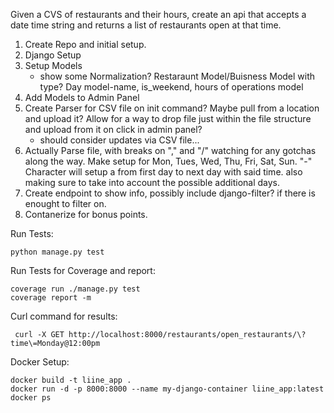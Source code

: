 Given a CVS of restaurants and their hours,
create an api that accepts a date time string
and returns a list of restaurants open at that time.

1. Create Repo and initial setup.
2. Django Setup
3. Setup Models
   - show some Normalization? Restaraunt Model/Buisness Model with type? Day model-name, is_weekend, hours of operations model
4. Add Models to Admin Panel
5. Create Parser for CSV file on init command? Maybe pull from a location and upload it? Allow for a way to drop file just within the file structure and upload from it on click in admin panel?
   - should consider updates via CSV file...
6. Actually Parse file, with breaks on "," and "/" watching for any gotchas along the way. Make setup for Mon, Tues, Wed, Thu, Fri, Sat, Sun. "-" Character will setup a from first day to next day with said time. also making sure to take into account the possible additional days.
7. Create endpoint to show info, possibly include django-filter? if there is enought to filter on.
8. Contanerize for bonus points.

Run Tests:

```
python manage.py test
```

Run Tests for Coverage and report:

```
coverage run ./manage.py test
coverage report -m
```

Curl command for results:

```
 curl -X GET http://localhost:8000/restaurants/open_restaurants/\?time\=Monday@12:00pm
```

Docker Setup:

```
docker build -t liine_app .
docker run -d -p 8000:8000 --name my-django-container liine_app:latest
docker ps
```
